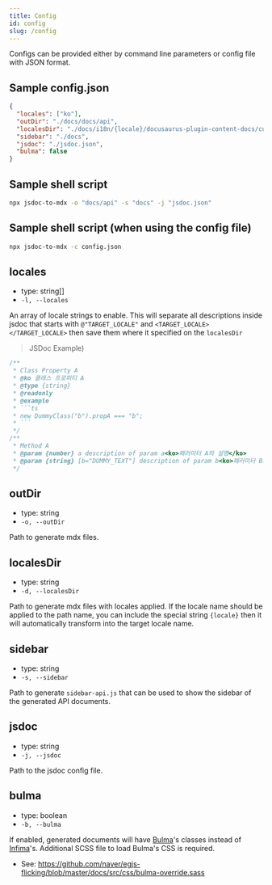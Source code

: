 ```yaml
---
title: Config
id: config
slug: /config
---
```


Configs can be provided either by command line parameters or config file with JSON format.

## Sample config.json
```json title=config.json
{
  "locales": ["ko"],
  "outDir": "./docs/docs/api",
  "localesDir": "./docs/i18n/{locale}/docusaurus-plugin-content-docs/current/api",
  "sidebar": "./docs",
  "jsdoc": "./jsdoc.json",
  "bulma": false
}
```

## Sample shell script
```sh
npx jsdoc-to-mdx -o "docs/api" -s "docs" -j "jsdoc.json"
```

## Sample shell script (when using the config file)
```sh
npx jsdoc-to-mdx -c config.json
```

## locales
- type: string[]
- `-l, --locales`

An array of locale strings to enable.
This will separate all descriptions inside jsdoc that starts with `@"TARGET_LOCALE"` and `<TARGET_LOCALE></TARGET_LOCALE>` then save them where it specified on the `localesDir`

> JSDoc Example)
```js
/**
 * Class Property A
 * @ko 클래스 프로퍼티 A
 * @type {string}
 * @readonly
 * @example
 * ```ts
 * new DummyClass("b").propA === "b";
 * ```
 */
/**
 * Method A
 * @param {number} a description of param a<ko>패러미터 A의 설명</ko>
 * @param {string} [b="DUMMY_TEXT"] description of param b<ko>패러미터 B의 설명</ko>
 */
```

## outDir
- type: string
- `-o, --outDir`

Path to generate mdx files.

## localesDir
- type: string
- `-d, --localesDir`

Path to generate mdx files with locales applied.
If the locale name should be applied to the path name, you can include the special string `{locale}` then it will automatically transform into the target locale name.

## sidebar
- type: string
- `-s, --sidebar`

Path to generate `sidebar-api.js` that can be used to show the sidebar of the generated API documents.

## jsdoc
- type: string
- `-j, --jsdoc`

Path to the jsdoc config file.

## bulma
- type: boolean
- `-b, --bulma`

If enabled, generated documents will have [Bulma](https://bulma.io/)'s classes instead of [Infima](https://infima.dev/)'s.
Additional SCSS file to load Bulma's CSS is required.
- See: https://github.com/naver/egjs-flicking/blob/master/docs/src/css/bulma-override.sass

